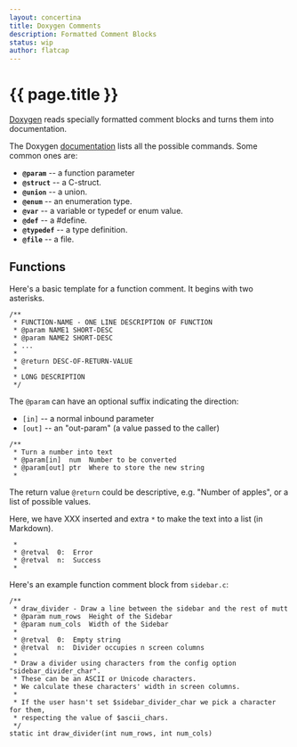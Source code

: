 ```yaml
---
layout: concertina
title: Doxygen Comments
description: Formatted Comment Blocks
status: wip
author: flatcap
---
```


# {{ page.title }}

[Doxygen](http://www.doxygen.nl/) reads specially formatted
comment blocks and turns them into documentation.

The Doxygen
[documentation](http://www.doxygen.nl/manual/commands.html)
lists all the possible commands. Some common ones are:

- **`@param`**   -- a function parameter
- **`@struct`**  -- a C-struct.
- **`@union`**   -- a union.
- **`@enum`**    -- an enumeration type.
- **`@var`**     -- a variable or typedef or enum value.
- **`@def`**     -- a #define.
- **`@typedef`** -- a type definition.
- **`@file`**    -- a file.

## Functions

Here's a basic template for a function comment. It begins with two asterisks.

```
/**
 * FUNCTION-NAME - ONE LINE DESCRIPTION OF FUNCTION
 * @param NAME1 SHORT-DESC
 * @param NAME2 SHORT-DESC
 * ...
 *
 * @return DESC-OF-RETURN-VALUE
 *
 * LONG DESCRIPTION
 */
```

The `@param` can have an optional suffix indicating the direction:

- `[in]`  -- a normal inbound parameter
- `[out]` -- an "out-param" (a value passed to the caller)

```
/**
 * Turn a number into text
 * @param[in]  num  Number to be converted
 * @param[out] ptr  Where to store the new string
 *
```

The return value `@return` could be descriptive, e.g. "Number of apples", or
a list of possible values.

Here, we have XXX inserted and extra `*` to make the text into a list (in
Markdown).

```
 *
 * @retval  0:  Error
 * @retval  n:  Success
 *
```

Here's an example function comment block from `sidebar.c`:

```
/**
 * draw_divider - Draw a line between the sidebar and the rest of mutt
 * @param num_rows  Height of the Sidebar
 * @param num_cols  Width of the Sidebar
 *
 * @retval  0:  Empty string
 * @retval  n:  Divider occupies n screen columns
 *
 * Draw a divider using characters from the config option "sidebar_divider_char".
 * These can be an ASCII or Unicode characters.
 * We calculate these characters' width in screen columns.
 *
 * If the user hasn't set $sidebar_divider_char we pick a character for them,
 * respecting the value of $ascii_chars.
 */
static int draw_divider(int num_rows, int num_cols)
```

